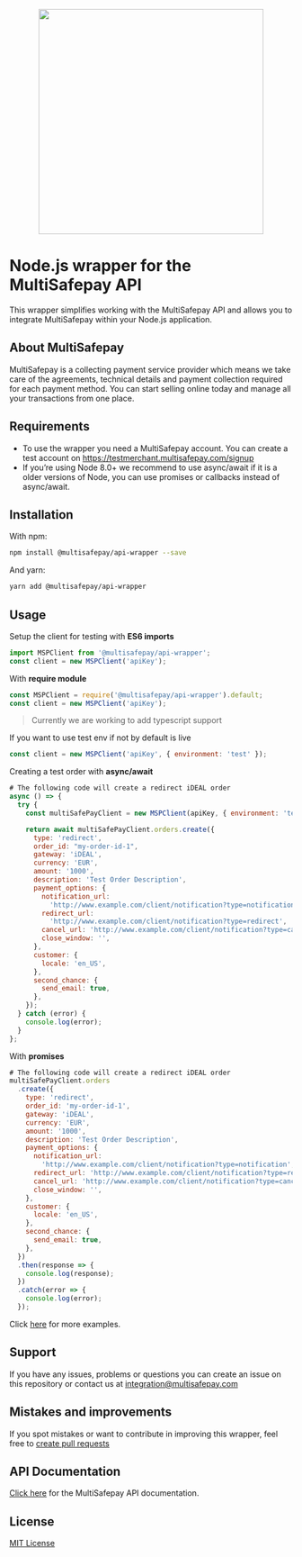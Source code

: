 <p align="center">
  <img src="https://www.multisafepay.com/img/multisafepaylogo.svg" width="400px" position="center">
</p>

# Node.js wrapper for the MultiSafepay API

This wrapper simplifies working with the MultiSafepay API and allows you to integrate MultiSafepay within your Node.js application.

## About MultiSafepay

MultiSafepay is a collecting payment service provider which means we take care of the agreements, technical details and payment collection required for each payment method. You can start selling online today and manage all your transactions from one place.

## Requirements

- To use the wrapper you need a MultiSafepay account. You can create a test account on https://testmerchant.multisafepay.com/signup
- If you’re using Node 8.0+ we recommend to use async/await if it is a older versions of Node, you can use promises or callbacks instead of async/await.

## Installation

With npm:

```sh
npm install @multisafepay/api-wrapper --save
```

And yarn:

```sh
yarn add @multisafepay/api-wrapper
```

## Usage

Setup the client for testing with **ES6 imports**

```javascript
import MSPClient from '@multisafepay/api-wrapper';
const client = new MSPClient('apiKey');
```

With **require module**

```javascript
const MSPClient = require('@multisafepay/api-wrapper').default;
const client = new MSPClient('apiKey');
```


>Currently we are working to add typescript support


If you want to use test env if not by default is live

```javascript
const client = new MSPClient('apiKey', { environment: 'test' });
```

Creating a test order with **async/await**

```javascript
# The following code will create a redirect iDEAL order
async () => {
  try {
    const multiSafePayClient = new MSPClient(apiKey, { environment: 'test' });

    return await multiSafePayClient.orders.create({
      type: 'redirect',
      order_id: "my-order-id-1",
      gateway: 'iDEAL',
      currency: 'EUR',
      amount: '1000',
      description: 'Test Order Description',
      payment_options: {
        notification_url:
          'http://www.example.com/client/notification?type=notification',
        redirect_url:
          'http://www.example.com/client/notification?type=redirect',
        cancel_url: 'http://www.example.com/client/notification?type=cancel',
        close_window: '',
      },
      customer: {
        locale: 'en_US',
      },
      second_chance: {
        send_email: true,
      },
    });
  } catch (error) {
    console.log(error);
  }
};
```

With **promises**

```javascript
# The following code will create a redirect iDEAL order
multiSafePayClient.orders
  .create({
    type: 'redirect',
    order_id: 'my-order-id-1',
    gateway: 'iDEAL',
    currency: 'EUR',
    amount: '1000',
    description: 'Test Order Description',
    payment_options: {
      notification_url:
        'http://www.example.com/client/notification?type=notification',
      redirect_url: 'http://www.example.com/client/notification?type=redirect',
      cancel_url: 'http://www.example.com/client/notification?type=cancel',
      close_window: '',
    },
    customer: {
      locale: 'en_US',
    },
    second_chance: {
      send_email: true,
    },
  })
  .then(response => {
    console.log(response);
  })
  .catch(error => {
    console.log(error);
  });

```

Click [here](https://github.com/MultiSafepay/multisafepay-node-wrapper/tree/master/multisafepay/examples) for more examples.

## Support

If you have any issues, problems or questions you can create an issue on this repository or contact us at <a href="mailto:integrationt@multisafepay.com">integration@multisafepay.com</a>

## Mistakes and improvements

If you spot mistakes or want to contribute in improving this wrapper, feel free to [create pull requests](https://github.com/MultiSafepay/multisafepay-node-wrapper/pulls)

## API Documentation

[Click here](https://docs.multisafepay.com/api/) for the MultiSafepay API documentation.

## License

[MIT License](https://github.com/MultiSafepay/multisafepay-node-wrapper/blob/master/LICENSE)
